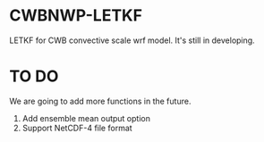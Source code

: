 # CWBNWP-LETKF
LETKF for CWB convective scale wrf model. It's still in developing.

# TO DO
We are going to add more functions in the future.
1. Add ensemble mean output option
2. Support NetCDF-4 file format
